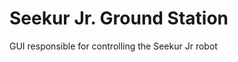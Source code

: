 Seekur Jr. Ground Station
=====================

GUI responsible for controlling the Seekur Jr robot
